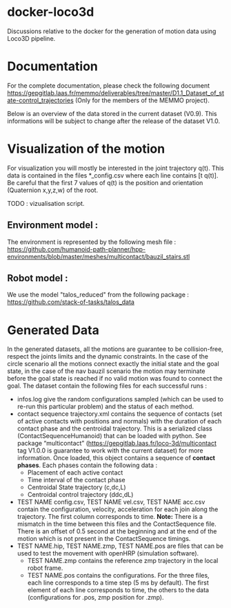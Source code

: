 # docker-loco3d
Discussions relative to the docker for the generation of motion data using Loco3D pipeline.

# Documentation
For the complete documentation, please check the following document https://gepgitlab.laas.fr/memmo/deliverables/tree/master/D1.1_Dataset_of_state-control_trajectories  (Only for the members of the MEMMO project).

Below is an overview of the data stored in the current dataset (V0.9). This informations will be subject to change after the release of the dataset V1.0.

# Visualization of the motion

For visualization you will mostly be interested in the joint trajectory q(t). This data is contained in the files \*\_config.csv where each line contains [t q(t)]. Be careful that the first 7 values of q(t) is the position and orientation (Quaternion x,y,z,w) of the root.

TODO : vizualisation script.

## Environment model :

The environment is represented by the following mesh file : https://github.com/humanoid-path-planner/hpp-environments/blob/master/meshes/multicontact/bauzil_stairs.stl

## Robot model : 

We use the model "talos_reduced" from the following package :  https://github.com/stack-of-tasks/talos_data

# Generated Data 

In the generated datasets, all the motions are guarantee to be collision-free, respect the joints limits and the dynamic constraints. In the case of the circle scenario all the motions connect exactly the initial state and the goal state, in the case of the nav bauzil scenario the motion may terminate before the goal state is reached if no valid motion was found to connect the goal.
The dataset contain the following files for each successful runs :

* infos.log give the random configurations sampled (which can be used to re-run this particular problem) and the status of each method.
* contact sequence trajectory.xml contains the sequence of contacts (set of active contacts with positions and normals) with the duration of each contact phase and the centroidal trajectory. This is a serialized class (ContactSequenceHumanoid) that can be loaded with python. See package “multicontact” (https://gepgitlab.laas.fr/loco-3d/multicontact tag V1.0.0 is guarantee to work with the current dataset) for more information. Once loaded, this object contains a sequence of **contact phases**. Each phases contain the following data : 
  * Placement of each active contact
  * Time interval of the contact phase
  * Centroidal State trajectory (c,dc,L)
  * Centroidal control trajectory (ddc,dL)
* TEST NAME config.csv, TEST NAME vel.csv, TEST NAME acc.csv contain the configuration, velocity, acceleration for each join along the trajectory. The first column corresponds to time. **Note:** There is a mismatch in the time between this files and the ContactSequence file. There is an offset of 0.5 second at the beginning and at the end of the motion which is not present in the ContactSequence timings. 
* TEST NAME.hip, TEST NAME.zmp, TEST NAME.pos are files that can be used to test the movement with openHRP (simulation software). 
  * TEST NAME.zmp contains the reference zmp trajectory in the local robot frame.
  * TEST NAME.pos contains the configurations. 
For the three files, each line corresponds to a time step (5 ms by default). The first element of each line corresponds to time, the others to the data (configurations for .pos, zmp position for .zmp).

